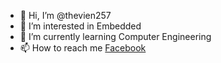 - 👋 Hi, I’m @thevien257
- 👀 I’m interested in Embedded
- 🌱 I’m currently learning Computer Engineering
- 📫 How to reach me [Facebook](https://www.facebook.com/vien.the.180/)
